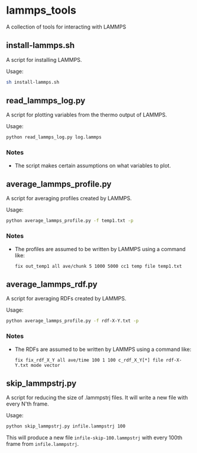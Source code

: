 # lammps_tools
A collection of tools for interacting with LAMMPS

## install-lammps.sh

A script for installing LAMMPS.

Usage:

```bash
sh install-lammps.sh
```

## read_lammps_log.py

A script for plotting variables from the thermo output of LAMMPS.

Usage:

```bash
python read_lammps_log.py log.lammps
```

### Notes

* The script makes certain assumptions on what variables to plot.


## average_lammps_profile.py

A script for averaging profiles created by LAMMPS.

Usage:

```bash
python average_lammps_profile.py -f temp1.txt -p
```

### Notes

* The profiles are assumed to be written by LAMMPS using a command like:
  ```
  fix out_temp1 all ave/chunk 5 1000 5000 cc1 temp file temp1.txt
  ```

## average_lammps_rdf.py

A script for averaging RDFs created by LAMMPS.

Usage:

```bash
python average_lammps_profile.py -f rdf-X-Y.txt -p
```
### Notes

* The RDFs are assumed to be written by LAMMPS using a command like:
  ```
  fix fix_rdf_X_Y all ave/time 100 1 100 c_rdf_X_Y[*] file rdf-X-Y.txt mode vector
  ```

## skip_lammpstrj.py

A script for reducing the size of .lammpstrj files. It will write a new file with every N'th frame.

Usage:

```bash
python skip_lammpstrj.py infile.lammpstrj 100
```

This will produce a new file ``infile-skip-100.lammpstrj`` with every 100th frame from ``infile.lammpstrj``.
